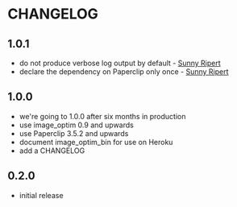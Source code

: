 # CHANGELOG

## 1.0.1

* do not produce verbose log output by default - [Sunny Ripert](https://github.com/sunny)
* declare the dependency on Paperclip only once - [Sunny Ripert](https://github.com/sunny)

## 1.0.0

* we're going to 1.0.0 after six months in production
* use image_optim 0.9 and upwards
* use Paperclip 3.5.2 and upwards
* document image_optim_bin for use on Heroku
* add a CHANGELOG

## 0.2.0

* initial release
